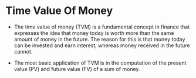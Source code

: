 # Time Value Of Money
* The time value of money (TVM) is a fundamental concept in finance that expresses the idea that money today is worth more than the same amount of money in the future. The reason for this is that money today can be invested and earn interest, whereas money received in the future cannot.

* The most basic application of TVM is in the computation of the present value (PV) and future value (FV) of a sum of money.